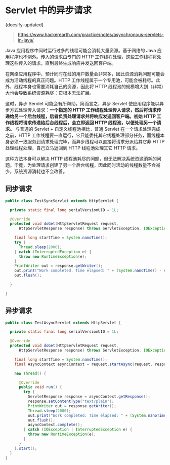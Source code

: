 # Servlet 中的异步请求
{docsify-updated}

> https://www.hackerearth.com/practice/notes/asynchronous-servlets-in-java/

Java 应用程序中同时运行过多的线程可能会消耗大量资源。基于网络的 Java 应用程序也不例外。传入的请求由专门的 HTTP 工作线程处理，这些工作线程将处理这些传入的请求，直到最终生成响应并发送回客户端。

在网络应用程序中，预计同时在线的用户数量会非常多，因此资源消耗问题可能会成为活动线程的真正问题。HTTP 工作线程属于一个专用池，可能会被耗尽。此外，线程本身也需要消耗自己的资源，因此将 HTTP 线程池的规模增大到（非常）大也会导致系统资源耗尽：它根本无法扩展。

这时，异步 Servlet 可能会有所帮助。简而言之，异步 Servlet 使应用程序能以异步方式处理传入请求：**一个指定的 HTTP 工作线程处理传入请求，然后将请求传递给另一个后台线程，后者负责处理请求并将响应发送回客户端。初始 HTTP 工作线程将请求传递给后台线程后，会立即返回 HTTP 线程池，以便处理另一个请求。** 与普通的 Servlet + 自定义线程池相比，普通 Servlet 在一个请求处理完成之前，HTTP 工作线程要一直运行，它只能委托其它线程处理部分任务，而线程本身必须一致服务到请求处理完毕，而异步线程可以直接将请求分派给其它非 HTTP 处理线程处理，自己立马返回到 HTTP 线程池处理其它 HTTP 请求。

这种方法本身可以解决 HTTP 线程池耗尽的问题，但无法解决系统资源消耗的问题。毕竟，为处理请求创建了另一个后台线程，因此同时活动的线程数量不会减少，系统资源消耗也不会改善。

## 同步请求

```java
public class TestSyncServlet extends HttpServlet {

  private static final long serialVersionUID = 1L;

  @Override
  protected void doGet(HttpServletRequest request, 
      HttpServletResponse response) throws ServletException, IOException {

    final long startTime = System.nanoTime();
    try {
      Thread.sleep(2000);
    } catch (InterruptedException e) {
      throw new RuntimeException(e);
    }
    PrintWriter out = response.getWriter();
    out.print("Work completed. Time elapsed: " + (System.nanoTime() - startTime));
    out.flush();

  }

}
```

## 异步请求
```java
public class TestAsyncServlet extends HttpServlet {

  private static final long serialVersionUID = 1L;

  @Override
  protected void doGet(HttpServletRequest request, 
      HttpServletResponse response) throws ServletException, IOException {

    final long startTime = System.nanoTime();
    final AsyncContext asyncContext = request.startAsync(request, response);

    new Thread() {

      @Override
      public void run() {
        try {
          ServletResponse response = asyncContext.getResponse();
          response.setContentType("text/plain");
          PrintWriter out = response.getWriter();
          Thread.sleep(2000);
          out.print("Work completed. Time elapsed: " + (System.nanoTime() - startTime));
          out.flush();
          asyncContext.complete();
        } catch (IOException | InterruptedException e) {
          throw new RuntimeException(e);
        }
      }
    }.start();
  }
}
```